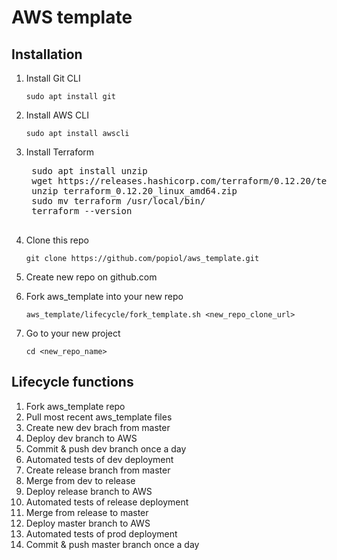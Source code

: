 # AWS template

## Installation

1. Install Git CLI
    
    `sudo apt install git`
    
1. Install AWS CLI
  
    `sudo apt install awscli`
  
1. Install Terraform
  
    <pre>
    sudo apt install unzip
    wget https://releases.hashicorp.com/terraform/0.12.20/terraform_0.12.20_linux_amd64.zip
    unzip terraform_0.12.20_linux_amd64.zip
    sudo mv terraform /usr/local/bin/
    terraform --version
    </pre>

1. Clone this repo
  
    `git clone https://github.com/popiol/aws_template.git`
  
1. Create new repo on github.com
  
1. Fork aws_template into your new repo
  
    `aws_template/lifecycle/fork_template.sh <new_repo_clone_url>`
  
1. Go to your new project 
  
    `cd <new_repo_name>`
  
## Lifecycle functions

1. Fork aws_template repo
1. Pull most recent aws_template files
1. Create new dev brach from master
1. Deploy dev branch to AWS
1. Commit & push dev branch once a day
1. Automated tests of dev deployment
1. Create release branch from master
1. Merge from dev to release
1. Deploy release branch to AWS
1. Automated tests of release deployment
1. Merge from release to master
1. Deploy master branch to AWS
1. Automated tests of prod deployment
1. Commit & push master branch once a day
